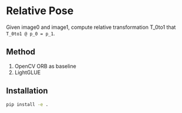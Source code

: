 # Relative Pose

Given image0 and image1, compute relative transformation T_0to1 that `T_0to1 @ p_0 = p_1`.

## Method

1. OpenCV ORB as baseline
2. LightGLUE


## Installation

```bash
pip install -e .
```

